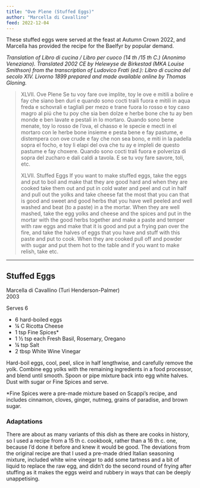 ```yaml
---
title: "Ove Plene (Stuffed Eggs)"
author: "Marcella di Cavallino"
feed: 2022-12-04
---
```


These stuffed eggs were served at the feast at Autumn Crown 2022, and Marcella has
provided the recipe for the Baelfyr by popular demand.

_Translation of Libro di cucina / Libro per cuoco (14 th /15 th C.) (Anonimo Veneziano).
Translated 2002 CE by Helewyse de Birkestad (MKA Louise Smithson) from the transcription of
Ludovico Frati (ed.): Libro di cucina del secolo XIV. Livorno 1899 prepared and made available
online by Thomas Gloning._


> XLVII. Ove Plene
> Se tu voy fare ove implite, toy le ove e mitili a bolire e fay che siano ben duri e quando sono cocti
> traili fuora e mitili in aqua freda e schovrali e tagliali per mezo e trane fuora lo rosso e toy caxo
> magro al piú che tu poy che sia ben dolze e herbe bone che tu ay ben monde e ben lavate e
> pestali in lo mortaro. Quando sono bene menate, toy lo rosso de l’ova, el chasso e le specie e
> mecti in el mortaro con le herbe bone insieme e pesta bene e fay pastume, e distempera con ove
> crude e fay che non sea bono, e miti in la padella sopra el focho, e toy li elapi del ova che tu ay e
> impleli de questo pastume e fay choxere. Quando sono cocti trali fuora e polveriza di sopra del
> zucharo e dali caldi a tavola. E se tu voy fare savore, toli, etc.
> 
> XLVII. Stuffed Eggs
> If you want to make stuffed eggs, take the eggs and put to boil and make that they are good
> hard and when they are cooked take them out and put in cold water and peel and cut in half
> and pull out the yolks and take cheese fat the most that you can that is good and sweet and
> good herbs that you have well peeled and well washed and beat (to a paste) in a the mortar.
> When they are well mashed, take the egg yolks and cheese and the spices and put in the mortar
> with the good herbs together and make a paste and temper with raw eggs and make that it is
> good and put a frying pan over the fire, and take the halves of eggs that you have and stuff with
> this paste and put to cook. When they are cooked pull off and powder with sugar and put them
> hot to the table and if you want to make relish, take etc.

---

## Stuffed Eggs  
Marcella di Cavallino (Turi Henderson-Palmer)  
2003  

Serves 6

- 6 hard-boiled eggs
- ¼ C Ricotta Cheese
- 1 tsp Fine Spices*
- 1 ½ tsp each Fresh Basil, Rosemary, Oregano
- ¼ tsp Salt
- 2 tbsp White Wine Vinegar

Hard-boil eggs, cool, peel, slice in half lengthwise, and carefully remove the yolk. Combine egg
yolks with the remaining ingredients in a food processor, and blend until smooth. Spoon or
pipe mixture back into egg white halves. Dust with sugar or Fine Spices and serve.

*Fine Spices were a pre-made mixture based on Scappi’s recipe, and includes cinnamon, cloves,
ginger, nutmeg, grains of paradise, and brown sugar.

### Adaptations

There are about as many variants of this dish as there are cooks in history, so I used a recipe
from a 15 th c. cookbook, rather than a 16 th c. one, because I’d done it before and knew it would
be good. The deviations from the original recipe are that I used a pre-made dried Italian
seasoning mixture, included white wine vinegar to add some tartness and a bit of liquid to
replace the raw egg, and didn’t do the second round of frying after stuffing as it makes the eggs
weird and rubbery in ways that can be deeply unappetising.